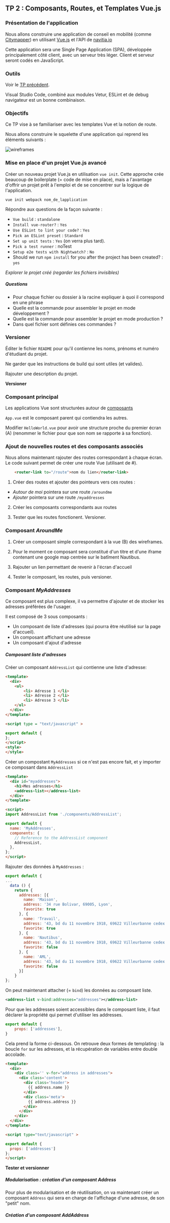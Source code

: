 ## TP 2 : Composants, Routes, et Templates Vue.js

### Présentation de l'application

Nous allons construire une application de conseil en mobilité (comme [Citymapper](http://citymapper.com/)) en utilisant [Vue.js](http://vuejs.org/) et l'API de [navitia.io](https://www.navitia.io/)

Cette application sera une Single Page Application (SPA), développée principalement côté client, avec un serveur très léger. Client et serveur seront codés en JavaScript.

### Outils
Voir le [TP précédent](../TP1).

Visual Studio Code, combiné aux modules Vetur, ESLint et de debug navigateur est un bonne combinaison.


### Objectifs
Ce TP vise à se familiariser avec les templates Vue et la notion de route.

Nous allons construire le squelette d'une application qui reprend les éléments suivants : 

![wireframes]({{"wireframes.png"}})


### Mise en place d'un projet Vue.js avancé

Créer un nouveau projet Vue.js en utilisation `vue init`. Cette approche crée beaucoup de boilerplate (= code de mise en place), mais a l'avantage d'offrir un projet prêt à l'emploi et de se concentrer sur la logique de l'application.

```
vue init webpack nom_de_lapplication
```

Répondre aux questions de la façon suivante :
- `Vue build` : `standalone`
- `Install vue-router?` : `Yes`
- `Use ESLint to lint your code?` : `Yes`
- `Pick an ESLint preset` : `Standard`
- `Set up unit tests` : `Yes` (on verra plus tard).
- `Pick a test runner` : noTest
- `Setup e2e tests with Nightwatch?` : `No`
- Should we run `npm install` for you after the project has been created? : `yes`


*Explorer le projet créé (regarder les fichiers invisibles)*

##### Questions 
- Pour chaque fichier ou dossier à la racine expliquer à quoi il correspond en une phrase
- Quelle est la commande pour assembler le projet en mode développement ?
- Quelle est la commande pour assembler le projet en mode production ?
- Dans quel fichier sont définies ces commandes ?

### Versioner

Éditer le fichier `README` pour qu'il contienne les noms, prénoms et numéro d'étudiant du projet. 

Ne garder que les instructions de build qui sont utiles (et valides). 

Rajouter une description du projet.

**Versioner**



### Composant principal

Les applications Vue sont structurées autour de [composants](https://vuejs.org/v2/guide/components.html) 

`App.vue` est le composant parent qui contiendra les autres.

Modifier `HelloWorld.vue` pour avoir une structure proche du premier écran (A) (renommer le fichier pour que son nom se rapporte à sa fonction).


### Ajout de nouvelles routes et des composants associés

Nous allons maintenant rajouter des routes correspondant à chaque écran.
Le code suivant permet de créer une route Vue (utilisant de #).
```html
    <router-link to="/route">nom du lien</router-link>
```

1. Créer des routes et ajouter des pointeurs vers ces routes :
- *Autour de moi* pointera sur une route `/aroundme`
- *Ajouter* pointera sur une route `/myaddresses`

2. Créer les composants correspondants aux routes

3. Tester que les routes fonctionent. Versioner.

### Composant *AroundMe*
1. Créer un composant simple correspondant à la vue (B) des wireframes.

2. Pour le moment ce composant sera constitué d'un titre et d'une iframe contenant une google map centrée sur le batîment Nautibus. 

3. Rajouter un lien permettant de revenir à l'écran d'accueil

4. Tester le composant, les routes, puis versioner.

### Composant *MyAddresses*
Ce composant est plus complexe, il va permettre d'ajouter et de stocker les adresses préférées de l'usager.

Il est composé de 3 sous composants :
- Un composant de liste d'adresses (qui pourra être réutilisé sur la page d'accueil).
- Un composant affichant une adresse
- Un composant d'ajout d'adresse

##### Composant liste d'adresses

Créer un composant `AddressList` qui contienne une liste d'adresse:

```html
<template>
  <div>
    <ul>
        <li> Adresse 1 </li> 
        <li> Adresse 2 </li> 
        <li> Adresse 3 </li> 
    </ul> 
  </div>
</template>

<script type = "text/javascript" >

export default {
};
</script>
<style>
</style>

```

Créer un compostant `MyAddresses` si ce n'est pas encore fait, et y importer ce composant dans `AddressList`

```html
<template>
  <div id="myaddresses">
    <h1>Mes adresses</h1>
    <address-list></address-list>
  </div>
</template>

<script>
import AddressList from './components/AddressList';

export default {
  name: 'MyAddresses',
  components: {
    // Reference to the AddressList component
    AddressList,
  },
};
</script>
```

Rajouter des données à `MyAddresses` :
```js
export default {
...
  data () {
    return {
      addresses: [{
        name: 'Maison',
        address: '34 rue Bolivar, 69005, Lyon',
        favorite: true
      }, {
        name: 'Travail',
        address: '43, bd du 11 novembre 1918, 69622 Villeurbanne cedex',
        favorite: true
      }, {
        name: 'Nautibus',
        address: '43, bd du 11 novembre 1918, 69622 Villeurbanne cedex',
        favorite: false
      }, {
        name: 'AML',
        address: '43, bd du 11 novembre 1918, 69622 Villeurbanne cedex',
        favorite: false
      }]
    }
};
```

On peut maintenant attacher (= `bind`) les données au composant liste.
```xml
<address-list v-bind:addresses="addresses"></address-list>
```

Pour que les addresses soient accessibles dans le composant liste, il faut déclarer la propriété qui permet d'utiliser les addresses.

```js
export default {  
    props: ['addresses'],
}
```

Cela prend la forme ci-dessous. On retrouve deux formes de templating : la boucle `for` sur les adresses, et la récupération de variables entre double accolade.

```html
<template>
  <div>
    <div class='' v-for="address in addresses">
      <div class='content'>
        <div class='header'>
          {{ address.name }}
        </div>
        <div class='meta'>
          {{ address.address }}
        </div>
      </div>
    </div>
  </div>
</template>

<script type="text/javascript" >

export default {
  props: ['addresses']
};
</script>
```

**Tester et versionner**

##### Modularisation : création d'un composant Address

Pour plus de modularisation et de réutilisation, on va maintenant créer un composant `Address` qui sera en charge de l'affichage d'une adresse, de son "petit" nom.



##### Création d'un composant AddAddress